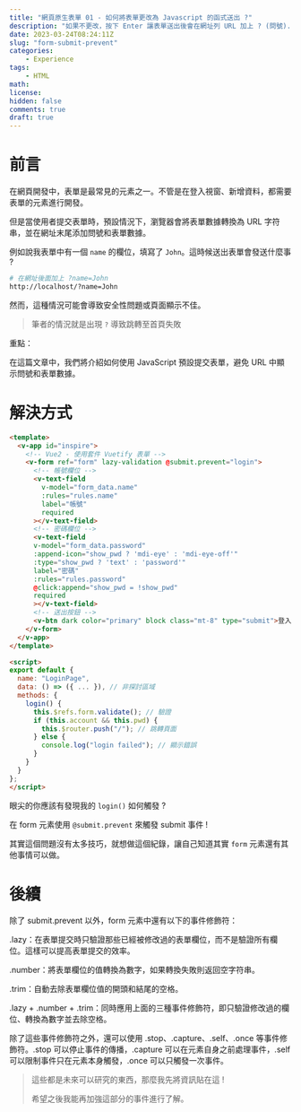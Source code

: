 ```yaml
---
title: "網頁原生表單 01 - 如何將表單更改為 Javascript 的函式送出 ?"
description: "如果不更改，按下 Enter 讓表單送出後會在網址列 URL 加上 ? (問號)."
date: 2023-03-24T08:24:11Z
slug: "form-submit-prevent"
categories:
    - Experience
tags:
    - HTML
math: 
license: 
hidden: false
comments: true
draft: true
---
```


# 前言

在網頁開發中，表單是最常見的元素之一。不管是在登入視窗、新增資料，都需要表單的元素進行開發。

但是當使用者提交表單時，預設情況下，瀏覽器會將表單數據轉換為 URL 字符串，並在網址末尾添加問號和表單數據。

例如說我表單中有一個 `name` 的欄位，填寫了 `John`。這時候送出表單會發送什麼事 ?

```bash
# 在網址後面加上 ?name=John
http://localhost/?name=John
```

然而，這種情況可能會導致安全性問題或頁面顯示不佳。

> 筆者的情況就是出現 `?` 導致跳轉至首頁失敗

重點：

在這篇文章中，我們將介紹如何使用 JavaScript 預設提交表單，避免 URL 中顯示問號和表單數據。

# 解決方式

```html
<template>
  <v-app id="inspire">
    <!-- Vue2 - 使用套件 Vuetify 表單 -->
    <v-form ref="form" lazy-validation @submit.prevent="login">
      <!-- 帳號欄位 -->
      <v-text-field 
        v-model="form_data.name" 
        :rules="rules.name" 
        label="帳號"
        required
      ></v-text-field>
      <!-- 密碼欄位 -->
      <v-text-field 
      v-model="form_data.password" 
      :append-icon="show_pwd ? 'mdi-eye' : 'mdi-eye-off'" 
      :type="show_pwd ? 'text' : 'password'" 
      label="密碼" 
      :rules="rules.password" 
      @click:append="show_pwd = !show_pwd"
      required
      ></v-text-field>
      <!-- 送出按鈕 -->
      <v-btn dark color="primary" block class="mt-8" type="submit">登入</v-btn>
    </v-form>
  </v-app>
</template>

<script>
export default {
  name: "LoginPage",
  data: () => ({ ... }), // 非探討區域
  methods: {
    login() {
      this.$refs.form.validate(); // 驗證
      if (this.account && this.pwd) { 
        this.$router.push("/"); // 跳轉頁面
      } else {
        console.log("login failed"); // 顯示錯誤
      }
    }
  }
};
</script>
```

眼尖的你應該有發現我的 `login()` 如何觸發 ?

在 form 元素使用 `@submit.prevent` 來觸發 submit 事件 !

其實這個問題沒有太多技巧，就想做這個紀錄，讓自己知道其實 `form` 元素還有其他事情可以做。

# 後續

除了 submit.prevent 以外，form 元素中還有以下的事件修飾符：

.lazy：在表單提交時只驗證那些已經被修改過的表單欄位，而不是驗證所有欄位。這樣可以提高表單提交的效率。

.number：將表單欄位的值轉換為數字，如果轉換失敗則返回空字符串。

.trim：自動去除表單欄位值的開頭和結尾的空格。

.lazy + .number + .trim：同時應用上面的三種事件修飾符，即只驗證修改過的欄位、轉換為數字並去除空格。

除了這些事件修飾符之外，還可以使用 .stop、.capture、.self、.once 等事件修飾符。.stop 可以停止事件的傳播，.capture 可以在元素自身之前處理事件，.self 可以限制事件只在元素本身觸發，.once 可以只觸發一次事件。

> 這些都是未來可以研究的東西，那麼我先將資訊貼在這 !
>
> 希望之後我能再加強這部分的事件進行了解。
